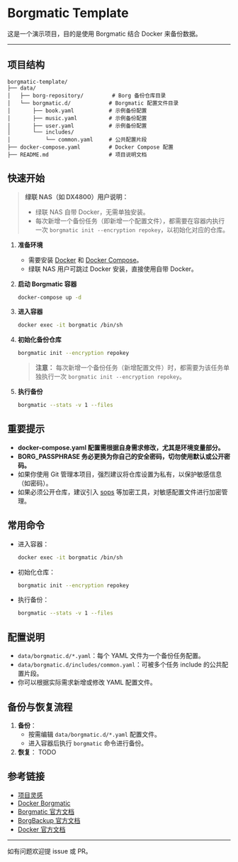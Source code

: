 # Borgmatic Template

这是一个演示项目，目的是使用 Borgmatic 结合 Docker 来备份数据。

---

## 项目结构

```
borgmatic-template/
├── data/
│   ├── borg-repository/         # Borg 备份仓库目录
│   └── borgmatic.d/            # Borgmatic 配置文件目录
│       ├── book.yaml           # 示例备份配置
│       ├── music.yaml          # 示例备份配置
│       ├── user.yaml           # 示例备份配置
│       └── includes/
│           └── common.yaml     # 公共配置片段
├── docker-compose.yaml         # Docker Compose 配置
├── README.md                   # 项目说明文档
```

## 快速开始

> **绿联 NAS（如 DX4800）用户说明：**
> - 绿联 NAS 自带 Docker，无需单独安装。
> - 每次新增一个备份任务（即新增一个配置文件），都需要在容器内执行一次 `borgmatic init --encryption repokey`，以初始化对应的仓库。

1. **准备环境**
   - 需要安装 [Docker](https://docs.docker.com/get-docker/) 和 [Docker Compose](https://docs.docker.com/compose/)。
   - 绿联 NAS 用户可跳过 Docker 安装，直接使用自带 Docker。

2. **启动 Borgmatic 容器**
   ```bash
   docker-compose up -d
   ```

3. **进入容器**
   ```bash
   docker exec -it borgmatic /bin/sh
   ```

4. **初始化备份仓库**
   ```bash
   borgmatic init --encryption repokey
   ```
   > **注意：** 每次新增一个备份任务（新增配置文件）时，都需要为该任务单独执行一次 `borgmatic init --encryption repokey`。

5. **执行备份**
   ```bash
   borgmatic --stats -v 1 --files
   ```

## 重要提示

- **docker-compose.yaml 配置需根据自身需求修改，尤其是环境变量部分。**
- **BORG_PASSPHRASE 务必更换为你自己的安全密码，切勿使用默认或公开密码。**
- 如果你使用 Git 管理本项目，强烈建议将仓库设置为私有，以保护敏感信息（如密码）。
- 如果必须公开仓库，建议引入 [sops](https://github.com/getsops/sops) 等加密工具，对敏感配置文件进行加密管理。

## 常用命令

- 进入容器：
  ```bash
  docker exec -it borgmatic /bin/sh
  ```
- 初始化仓库：
  ```bash
  borgmatic init --encryption repokey
  ```
- 执行备份：
  ```bash
  borgmatic --stats -v 1 --files
  ```

## 配置说明

- `data/borgmatic.d/*.yaml`：每个 YAML 文件为一个备份任务配置。
- `data/borgmatic.d/includes/common.yaml`：可被多个任务 include 的公共配置片段。
- 你可以根据实际需求新增或修改 YAML 配置文件。

## 备份与恢复流程

1. **备份**：
   - 按需编辑 `data/borgmatic.d/*.yaml` 配置文件。
   - 进入容器后执行 `borgmatic` 命令进行备份。
2. **恢复**：
   TODO

## 参考链接

- [项目灵感](https://blog.tomyail.com/ugreen-nas-backup-with-borgmatic-and-docker/)
- [Docker Borgmatic](https://github.com/borgmatic-collective/docker-borgmatic)
- [Borgmatic 官方文档](https://torsion.org/borgmatic/)
- [BorgBackup 官方文档](https://borgbackup.readthedocs.io/)
- [Docker 官方文档](https://docs.docker.com/)

---

如有问题欢迎提 issue 或 PR。
